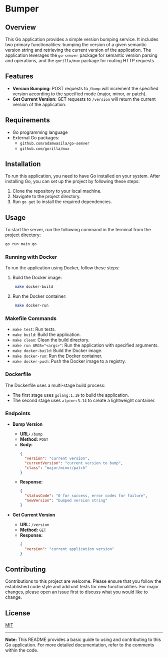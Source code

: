 # Bumper

## Overview
This Go application provides a simple version bumping service. It includes two primary functionalities: bumping the version of a given semantic version string and retrieving the current version of the application. The application leverages the `go-semver` package for semantic version parsing and operations, and the `gorilla/mux` package for routing HTTP requests.

## Features
- **Version Bumping:** POST requests to `/bump` will increment the specified version according to the specified mode (major, minor, or patch).
- **Get Current Version:** GET requests to `/version` will return the current version of the application.

## Requirements
- Go programming language
- External Go packages:
    - `github.com/adamwasila/go-semver`
    - `github.com/gorilla/mux`

## Installation
To run this application, you need to have Go installed on your system. After installing Go, you can set up the project by following these steps:
1. Clone the repository to your local machine.
2. Navigate to the project directory.
3. Run `go get` to install the required dependencies.

## Usage
To start the server, run the following command in the terminal from the project directory:
```bash
go run main.go
```

### Running with Docker
To run the application using Docker, follow these steps:
1. Build the Docker image:
   ```bash
    make docker-build
   ```
2. Run the Docker container:
   ```bash
    make docker-run
   ```
### Makefile Commands
- `make test`: Run tests.
- `make build`: Build the application.
- `make clean`: Clean the build directory.
- `make run ARGS="<args>"`: Run the application with specified arguments.
- `make docker-build`: Build the Docker image.
- `make docker-run`: Run the Docker container.
- `make docker-push`: Push the Docker image to a registry.

### Dockerfile
The Dockerfile uses a multi-stage build process:
- The first stage uses `golang:1.19` to build the application.
- The second stage uses `alpine:3.14` to create a lightweight container.

### Endpoints
- **Bump Version**
    - **URL:** `/bump`
    - **Method:** `POST`
    - **Body:**
      ```json
      {
        "version": "current version",
        "currentVersion": "current version to bump",
        "class": "major/minor/patch"
      }
      ```
    - **Response:**
      ```json
      {
        "statusCode": "0 for success, error codes for failure",
        "newVersion": "bumped version string"
      }
      ```

- **Get Current Version**
    - **URL:** `/version`
    - **Method:** `GET`
    - **Response:**
      ```json
      {
        "version": "current application version"
      }
      ```

## Contributing
Contributions to this project are welcome. Please ensure that you follow the established code style and add unit tests for new functionalities. For major changes, please open an issue first to discuss what you would like to change.

## License
[MIT](https://choosealicense.com/licenses/mit/)

---

**Note:** This README provides a basic guide to using and contributing to this Go application. For more detailed documentation, refer to the comments within the code.
